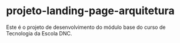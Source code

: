 # projeto-landing-page-arquitetura
Este é o projeto de desenvolvimento do módulo base do curso de Tecnologia da Escola DNC.
